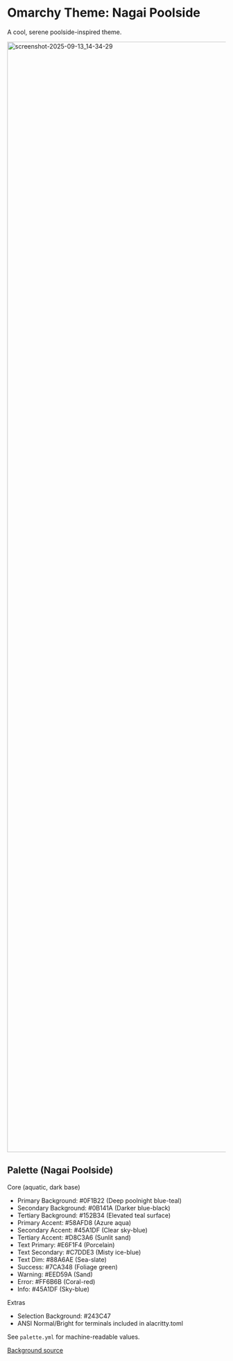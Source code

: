 # Omarchy Theme: Nagai Poolside

A cool, serene poolside-inspired theme.

<img width="3840" height="2560" alt="screenshot-2025-09-13_14-34-29" src="https://github.com/user-attachments/assets/3178cb13-f83f-45ff-bb73-c294cdf94c86" />

## Palette (Nagai Poolside)
Core (aquatic, dark base)
- Primary Background:   #0F1B22 (Deep poolnight blue-teal)
- Secondary Background: #0B141A (Darker blue-black)
- Tertiary Background:  #152B34 (Elevated teal surface)
- Primary Accent:       #58AFD8 (Azure aqua)
- Secondary Accent:     #45A1DF (Clear sky-blue)
- Tertiary Accent:      #D8C3A6 (Sunlit sand)
- Text Primary:         #E6F1F4 (Porcelain)
- Text Secondary:       #C7DDE3 (Misty ice-blue)
- Text Dim:             #88A6AE (Sea-slate)
- Success:              #7CA348 (Foliage green)
- Warning:              #EED59A (Sand)
- Error:                #FF6B6B (Coral-red)
- Info:                 #45A1DF (Sky-blue)

Extras
- Selection Background: #243C47
- ANSI Normal/Bright for terminals included in alacritty.toml

See `palette.yml` for machine-readable values.

[Background source](https://lensdump.com/a/v1lOe/?sort=title_asc&page=1)
